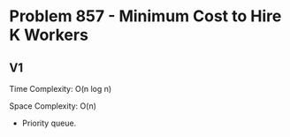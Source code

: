 # Problem 857 - Minimum Cost to Hire K Workers

## V1

Time Complexity: O(n log n)

Space Complexity: O(n)

- Priority queue.
